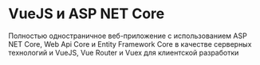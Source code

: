 # VueJS и ASP NET Core 
Полностью одностраничное веб-приложение с использованием ASP NET Core, Web Api Core и Entity Framework Core в качестве серверных технологий и VueJS, Vue Router и Vuex для клиентской разработки
